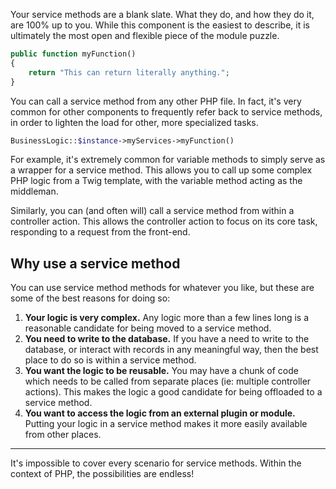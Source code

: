 Your service methods are a blank slate. What they do, and how they do it, are 100% up to you. While this component is the easiest to describe, it is ultimately the most open and flexible piece of the module puzzle.

```php
public function myFunction()
{
    return "This can return literally anything.";
}
```

You can call a service method from any other PHP file. In fact, it's very common for other components to frequently refer back to service methods, in order to lighten the load for other, more specialized tasks.

```php
BusinessLogic::$instance->myServices->myFunction()
```

For example, it's extremely common for variable methods to simply serve as a wrapper for a service method. This allows you to call up some complex PHP logic from a Twig template, with the variable method acting as the middleman.

Similarly, you can (and often will) call a service method from within a controller action. This allows the controller action to focus on its core task, responding to a request from the front-end.

## Why use a service method

You can use service method methods for whatever you like, but these are some of the best reasons for doing so:

1. **Your logic is very complex.** Any logic more than a few lines long is a reasonable candidate for being moved to a service method.
2. **You need to write to the database.** If you have a need to write to the database, or interact with records in any meaningful way, then the best place to do so is within a service method.
3. **You want the logic to be reusable.** You may have a chunk of code which needs to be called from separate places (ie: multiple controller actions). This makes the logic a good candidate for being offloaded to a service method.
4. **You want to access the logic from an external plugin or module.** Putting your logic in a service method makes it more easily available from other places.

---

It's impossible to cover every scenario for service methods. Within the context of PHP, the possibilities are endless! 
